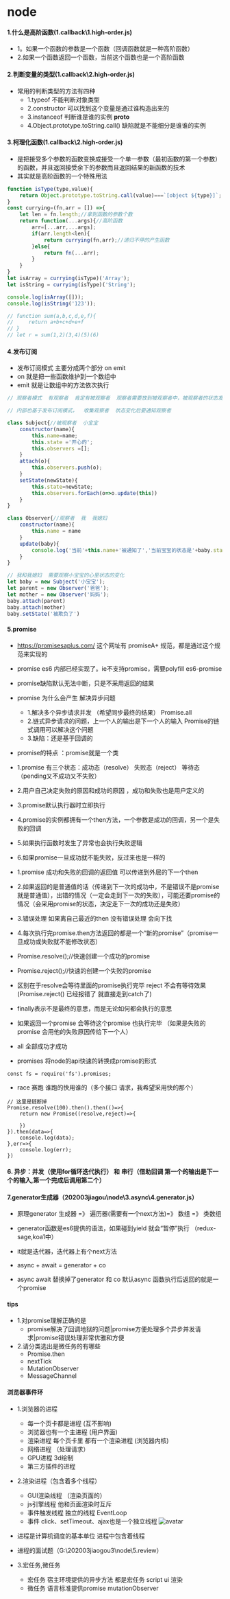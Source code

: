 # node

#### 1.什么是高阶函数(1.callback\1.high-order.js)
- 1。如果一个函数的参数是一个函数（回调函数就是一种高阶函数）
- 2.如果一个函数返回一个函数，当前这个函数也是一个高阶函数

#### 2.判断变量的类型(1.callback\2.high-order.js)
- 常用的判断类型的方法有四种
  - 1.typeof  不能判断对象类型 
  - 2.constructor  可以找到这个变量是通过谁构造出来的
  - 3.instanceof  判断谁是谁的实例 __proto__
  - 4.Object.prototype.toString.call()  缺陷就是不能细分是谁谁的实例

#### 3.柯理化函数(1.callback\2.high-order.js)
- 是把接受多个参数的函数变换成接受一个单一参数（最初函数的第一个参数）的函数，并且返回接受余下的参数而且返回结果的新函数的技术
- 其实就是高阶函数的一个特殊用法
```javascript
function isType(type,value){
    return Object.prototype.toString.call(value)===`[object ${type}]`;
}
const currying=(fn,arr = []) =>{
    let len = fn.length;//拿到函数的参数个数
    return function(...args){//高阶函数      
        arr=[...arr,...args];
        if(arr.length<len){
            return currying(fn,arr);//递归不停的产生函数
        }else{
            return fn(...arr);
        }
    }
}
let isArray = currying(isType)('Array');
let isString = currying(isType)('String');

console.log(isArray([]));
console.log(isString('123'));

// function sum(a,b,c,d,e,f){
//     return a+b+c+d+e+f
// }
// let r = sum(1,2)(3,4)(5)(6)
```
#### 4.发布订阅
- 发布订阅模式  主要分成两个部分  on  emit
- on 就是把一些函数维护到一个数组中
- emit 就是让数组中的方法依次执行
```javascript
// 观察者模式  有观察者  肯定有被观察者  观察者需要放到被观察者中，被观察者的状态发生变化需要通知观察者，我变化了

// 内部也基于发布订阅模式，  收集观察者  状态变化后要通知观察者

class Subject{//被观察者  小宝宝
    constructor(name){
        this.name=name;
        this.state ='开心的';
        this.observers =[];
    }
    attach(o){
        this.observers.push(o);
    }
    setState(newState){
        this.state=newState;
        this.observers.forEach(o=>o.update(this))
    }
}

class Observer{//观察者  我  我媳妇
    constructor(name){
        this.name = name
    }
    update(baby){
        console.log('当前'+this.name+'被通知了','当前宝宝的状态是'+baby.state);    
    }
}

// 我和我媳妇  需要观察小宝宝的心里状态的变化
let baby = new Subject('小宝宝');
let parent = new Observer('爸爸');
let mother = new Observer('妈妈');
baby.attach(parent)
baby.attach(mother)
baby.setState('被欺负了')
```
#### 5.promise
- https://promisesaplus.com/ 这个网址有   promiseA+ 规范，都是通过这个规范来实现的
- promise  es6 内部已经实现了。ie不支持promise，需要polyfill  es6-promise
- promise缺陷默认无法中断，只是不采用返回的结果

- promise 为什么会产生  解决异步问题
  - 1.解决多个异步请求并发  （希望同步最终的结果） Promise.all
  - 2.链式异步请求的问题，上一个人的输出是下一个人的输入  Promise的链式调用可以解决这个问题
  - 3.缺陷：还是基于回调的
- promise的特点 ：promise就是一个类
- 1.promise 有三个状态：成功态（resolve）  失败态（reject） 等待态（pending又不成功又不失败）
- 2.用户自己决定失败的原因和成功的原因 ，成功和失败也是用户定义的
- 3.promise默认执行器时立即执行
- 4.promise的实例都拥有一个then方法，一个参数是成功的回调，另一个是失败的回调
- 5.如果执行函数时发生了异常也会执行失败逻辑
- 6.如果promise一旦成功就不能失败，反过来也是一样的


- 1.promise 成功和失败的回调的返回值  可以传递到外层的下一个then
- 2.如果返回的是普通值的话（传递到下一次的成功中，不是错误不是promise就是普通值），出错的情况（一定会走到下一次的失败），可能还要promise的情况（会采用promise的状态，决定走下一次的成功还是失败）
- 3.错误处理  如果离自己最近的then  没有错误处理  会向下找
- 4.每次执行完promise.then方法返回的都是一个“新的promise”（promise一旦成功或失败就不能修改状态）

- Promise.resolve();//快速创建一个成功的promise
- Promise.reject();//快速的创建一个失败的promise
- 区别在于resolve会等待里面的promise执行完毕  reject  不会有等待效果(Promise.reject() 已经报错了 就直接走到catch了)

- finally表示不是最终的意思，而是无论如何都会执行的意思
- 如果返回一个promise 会等待这个promise  也执行完毕  （如果是失败的promise  会用他的失败原因传给下一个人）

- all 全部成功才成功
 
- promises 将node的api快速的转换成promise的形式
```
const fs = require('fs').promises;
```

- race 赛跑  谁跑的快用谁的（多个接口 请求，我希望采用快的那个）

```
// 这里是链断掉
Promise.resolve(100).then().then(()=>{
    return new Promise((resolve,reject)=>{

    })
}).then(data=>{
    console.log(data);
},err=>{
    console.log(err);
})
```

#### 6. 异步：并发（使用for循环迭代执行）  和 串行（借助回调  第一个的输出是下一个的输入,第一个完成后调用第二个）

#### 7.generator生成器（202003jiagou\node\3.async\4.generator.js）


- 原理generator 生成器 =》 遍历器(需要有一个next方法)=》 数组 =》  类数组 
- generator函数是es6提供的语法，如果碰到yield 就会“暂停”执行 （redux-sage,koa1中）

-  it就是迭代器，迭代器上有个next方法

- async + await = generator + co
- async await 替换掉了generator 和 co 默认async 函数执行后返回的就是一个promise


#### tips
- 1.对promise理解正确的是
  - promise解决了回调地狱的问题|promise方便处理多个异步并发请求|promise错误处理非常优雅和方便
- 2.请分类选出是微任务的有哪些    
  - Promise.then
  - nextTick
  - MutationObserver
  - MessageChannel


#### 浏览器事件环
- 1.浏览器的进程
  - 每一个页卡都是进程 (互不影响)
  - 浏览器也有一个主进程 (用户界面)
  - 渲染进程 每个页卡里 都有一个渲染进程 (浏览器内核)
  - 网络进程 （处理请求）
  - GPU进程 3d绘制
  - 第三方插件的进程

- 2.渲染进程（包含着多个线程）
  - GUI渲染线程 （渲染页面的）
  - js引擎线程 他和页面渲染时互斥
  - 事件触发线程 独立的线程 EventLoop
  - 事件 click、setTimeout、ajax也是一个独立线程
  ![avatar](zImg/进程.jpg)

- 进程是计算机调度的基本单位 进程中包含着线程
- 进程的面试题（G:\202003jiaogou3\node\5.review）

- 3.宏任务,微任务
  - 宏任务 宿主环境提供的异步方法 都是宏任务 script ui 渲染
  - 微任务 语言标准提供promise mutationObserver























